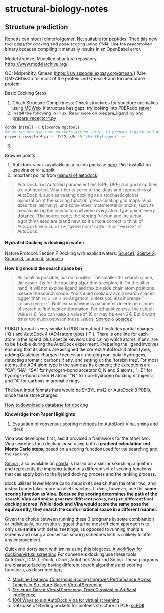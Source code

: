# structural-biology-notes
## Structure prediction 
[Robetta](https://robetta.bakerlab.org/) can model dimer/oligomer. Not suitable for peptides.
Tried this new tool [gnina](https://github.com/gnina/gnina) for docking and pose scoring using CNN. Use the precompiled binary because compiling it manually results in an OpenBabel error.

Model Archive: Modelled structure repository: https://www.modelarchive.org/

QC: Molprobity, Qmean (https://swissmodel.expasy.org/qmean/) (Use QMEANDisCo for most of the protein and QmeanBrane for membrane protein)

Basic Docking Steps
1. Check Structure Completness: Check structures for structure anomalies using [MDWeb](http://mmb.irbbarcelona.org/MDWeb/index.php). If structure has gaps, try looking into PDBRedo [server](https://pdb-redo.eu/)
2. Install the following in linux:
Read more on [prepare_ligand.py](http://autodock.scripps.edu/faqs-help/how-to/how-to-prepare-a-ligand-file-for-autodock4) and [prepare_receptor4.py](http://autodock.scripps.edu/faqs-help/how-to/how-to-prepare-a-receptor-file-for-autodock4)
```bash
conda install -c bioconda mgltools
## We can now use some mgltools python script to prepare ligands and pdb files: prepare_ligand4.py and prepare_receptor4.py
prepare_receptor4.py -r 2vf5.pdb -A 'checkhydrogens' -v

```
3. 

Brownie points
1. Autodock vina is available as a conda package [here](https://anaconda.org/bioconda/autodock-vina). Post installation use vina or vina_split
2. Important points from [manual of autodock](http://vina.scripps.edu/manual.html): 

> AutoDock and AutoGrid parameter files (GPF, DPF) and grid map files
> are not needed. 
> Vina inherits some of the ideas and approaches of
> AutoDock 4, such as treating docking as a stochastic global
> opimization of the scoring function, precalculating grid maps (Vina
> does that internally), and some other implementation tricks, such as
> precalculating the interaction between every atom type pair at every
> distance. The source code, the scoring funcion and the actual algorithms used are brand new, so it's more correct to think of AutoDock Vina as a new "generation" rather than "version" of AutoDock.

#### Hydrated Docking is docking in water: 

Nature Protocol: Section F Docking with explicit waters: [Source1](https://www.nature.com/articles/nprot.2016.051), [Source 2](https://journals.plos.org/plosone/article?id=10.1371/journal.pone.0172743), [Source 3](https://www.mdpi.com/1420-3049/21/11/1604/htm), [source 4](https://www.ccdc.cam.ac.uk/support-and-resources/ccdcresources/2fb0c5283e924c23a6914826c4470181.pdf), [source 5](http://autodock.scripps.edu/resources/autodock-hydrated-docking)

**How big should the search space be?**

> As small as possible, but not smaller. The smaller the search space, the easier it is for the docking algorithm to explore it. On the other hand, it will not explore ligand and flexible side chain atom positions outside the search space. You should probably avoid search spaces bigger than `30 x 30 x 30` Angstrom, unless you also increase "`--exhaustiveness`". Note:exhaustiveness  parameter determine  number  of search to find best conformation. For exhaustiveness, the default value is 8. You can keep a value of 16 or may be even 24..But it wont differ too much between these values. [Source](http://autodock.1369657.n2.nabble.com/ADL-vina-exhaustiveness-td7577507.html) & [Source2](https://www.researchgate.net/post/Which_parameters_of_Autodock_Vina_to_redocking_some_molecules)

PDBQT format is very similar to PDB format but it includes partial charges ('Q') and AutoDock 4 (AD4) atom types ('T'). There is one line for each atom in the ligand, plus special keywords indicating which atoms, if any, are to be flexible during the AutoDock experiment. Preparing the ligand involves ensuring that its atoms are assigned the correct AutoDock 4 atom types, adding Gasteiger charges if necessary, merging non-polar hydrogens, detecting aromatic carbons if any, and setting up the 'torsion tree'. For most atoms, the AD4 atom type is the same as its element; the exceptions are "OA", "NA", "SA" for hydrogen-bond acceptor O, N and S atoms; "HD" for hydrogen-bond donor H atoms; "N" for non-hydrogen bonding nitrogens; and "A" for carbons in aromatic rings.

The best input formats here would be SYBYL mol2 or AutoDock 3 PDBQ, since these store charges.

[How to download a database for docking](https://www.youtube.com/watch?v=TVf5eCO4p8Q)


**Knowledge from Paper Highlights**
1. [Evaluation of consensus scoring methods for AutoDock Vina, smina and idock](https://www.sciencedirect.com/science/article/abs/pii/S1093326319307272)

Vina was developed first, and it provided a framework for the other two. Vina searches for a docking pose using both a **gradient calculation and Monte Carlo steps**, based on a scoring function used for the searching and the ranking. 

[Smina](https://github.com/mwojcikowski/smina) , also available on [conda](https://anaconda.org/bioconda/smina) is based on a similar searching algorithm and represents the
implementation of a different set of scoring functions that can
apply both to the ligand docking process and the ranking process.

idock utilizes fewer Monte Carlo steps in its search than the
other two, and instead undertakes more parallel searches. It does,
however, use the **same scoring function as Vina.** **Because the
scoring determines the path of the search, Vina and smina generate
different poses, not just different final docking scores. While idock
and Vina would score the same pose the equivalently, they search
the conformational space in a different manner.**

Given the choice between running these 3 programs in some combination or individually, our results suggest that the most efficient approach is to only use **smina** with default settings, as opposed to running multiple screens and using a consensus scoring scheme which is unlikely to offer any
improvement.

Quick and dorty start with smina using [this](https://www.cheminformania.com/ligand-docking-with-smina/) blogpost.
[A workflow for docking/virtual screening](https://www.macinchem.org/reviews/docking/docking.php)
For consensus docking use these tools: AutoDock, ICM, LeDock, rDock, AutoDock Vina and Smina. These programs are characterized by having different search algorithms and scoring functions, as described [here](https://www.nature.com/articles/s41598-019-41594-3#Abs1)

2. [Machine Learning Consensus Scoring Improves Performance Across Targets in Structure-Based Virtual Screening](https://www.ncbi.nlm.nih.gov/pmc/articles/PMC5872818/)
3. [Structure-Based Virtual Screening: From Classical to Artificial Intelligence](https://www.ncbi.nlm.nih.gov/pmc/articles/PMC7200080/#:~:text=4-Structure-Based%20Virtual%20Screening,target%20to%20form%20a%20complex.)
4. [1001 Ways to run AutoDock Vina for virtual screening](https://www.ncbi.nlm.nih.gov/pmc/articles/PMC4801993/)
5. Database of Binding pockets for proteins structure in PDB: [scPDB](http://bioinfo-pharma.u-strasbg.fr/scPDB/)
